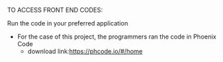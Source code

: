 TO ACCESS FRONT END CODES:

Run the code in your preferred application
- For the case of this project, the programmers ran the code in Phoenix Code
    - download link:https://phcode.io/#/home
